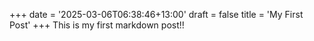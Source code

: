 +++
date = '2025-03-06T06:38:46+13:00'
draft = false
title = 'My First Post'
+++
This is my first markdown post!!